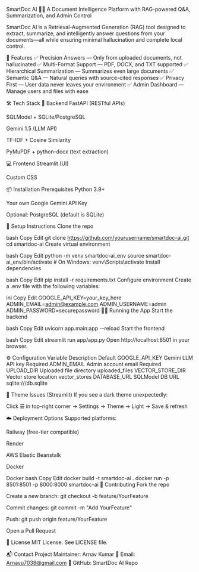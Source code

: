 SmartDoc AI 🧠📄
A Document Intelligence Platform with RAG-powered Q&A, Summarization, and Admin Control

SmartDoc AI is a Retrieval-Augmented Generation (RAG) tool designed to extract, summarize, and intelligently answer questions from your documents—all while ensuring minimal hallucination and complete local control.

🚀 Features
✅ Precision Answers — Only from uploaded documents, not hallucinated
✅ Multi-Format Support — PDF, DOCX, and TXT supported
✅ Hierarchical Summarization — Summarizes even large documents
✅ Semantic Q&A — Natural queries with source-cited responses
✅ Privacy First — User data never leaves your environment
✅ Admin Dashboard — Manage users and files with ease

🛠 Tech Stack
🔧 Backend
FastAPI (RESTful APIs)

SQLModel + SQLite/PostgreSQL

Gemini 1.5 (LLM API)

TF-IDF + Cosine Similarity

PyMuPDF + python-docx (text extraction)

💻 Frontend
Streamlit (UI)

Custom CSS

📦 Installation
Prerequisites
Python 3.9+

Your own Google Gemini API Key

Optional: PostgreSQL (default is SQLite)

🔧 Setup Instructions
Clone the repo

bash
Copy
Edit
git clone https://github.com/yourusername/smartdoc-ai.git
cd smartdoc-ai
Create virtual environment

bash
Copy
Edit
python -m venv smartdoc-ai_env
source smartdoc-ai_env/bin/activate  # On Windows: venv\Scripts\activate
Install dependencies

bash
Copy
Edit
pip install -r requirements.txt
Configure environment
Create a .env file with the following variables:

ini
Copy
Edit
GOOGLE_API_KEY=your_key_here
ADMIN_EMAIL=admin@example.com
ADMIN_USERNAME=admin
ADMIN_PASSWORD=securepassword
🧑‍💻 Running the App
Start the backend

bash
Copy
Edit
uvicorn app.main:app --reload
Start the frontend

bash
Copy
Edit
streamlit run app/app.py
Open http://localhost:8501 in your browser.

⚙️ Configuration
Variable	Description	Default
GOOGLE_API_KEY	Gemini LLM API key	Required
ADMIN_EMAIL	Admin account email	Required
UPLOAD_DIR	Uploaded file directory	uploaded_files
VECTOR_STORE_DIR	Vector store location	vector_stores
DATABASE_URL	SQLModel DB URL	sqlite:///db.sqlite

🎨 Theme Issues (Streamlit)
If you see a dark theme unexpectedly:

Click ☰ in top-right corner → Settings → Theme → Light → Save & refresh

☁️ Deployment Options
Supported platforms:

Railway (free-tier compatible)

Render

AWS Elastic Beanstalk

Docker

Docker
bash
Copy
Edit
docker build -t smartdoc-ai .
docker run -p 8501:8501 -p 8000:8000 smartdoc-ai
🤝 Contributing
Fork the repo

Create a new branch: git checkout -b feature/YourFeature

Commit changes: git commit -m "Add YourFeature"

Push: git push origin feature/YourFeature

Open a Pull Request

📜 License
MIT License. See LICENSE file.

📬 Contact
Project Maintainer: Arnav Kumar
📧 Email: Arnavu7038@gmail.com
🔗 GitHub: SmartDoc AI Repo